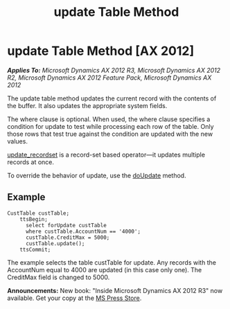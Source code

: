 ﻿---
title: update Table Method
TOCTitle: update Table Method
ms:assetid: adb4c661-e354-4ce7-95fa-a3a675900a22
ms:mtpsurl: https://msdn.microsoft.com/en-us/library/Aa854683(v=AX.60)
ms:contentKeyID: 35249727
ms.date: 05/18/2015
mtps_version: v=AX.60
---

# update Table Method [AX 2012]


_**Applies To:** Microsoft Dynamics AX 2012 R3, Microsoft Dynamics AX 2012 R2, Microsoft Dynamics AX 2012 Feature Pack, Microsoft Dynamics AX 2012_

The update table method updates the current record with the contents of the buffer. It also updates the appropriate system fields.

The where clause is optional. When used, the where clause specifies a condition for update to test while processing each row of the table. Only those rows that test true against the condition are updated with the new values.

[update\_recordset](update-recordset.md) is a record-set based operator—it updates multiple records at once.

To override the behavior of update, use the [doUpdate](doupdate-table-method.md) method.

## Example

    CustTable custTable;
        ttsBegin;
          select forUpdate custTable
          where custTable.AccountNum == '4000'; 
          custTable.CreditMax = 5000; 
          custTable.update(); 
        ttsCommit;

The example selects the table custTable for update. Any records with the AccountNum equal to 4000 are updated (in this case only one). The CreditMax field is changed to 5000.

  
**Announcements:** New book: "Inside Microsoft Dynamics AX 2012 R3" now available. Get your copy at the [MS Press Store](https://www.microsoftpressstore.com/store/inside-microsoft-dynamics-ax-2012-r3-9780735685109).

